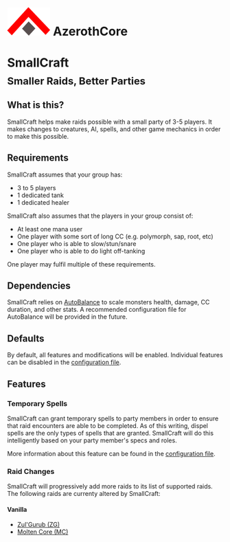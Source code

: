 # ![logo](https://raw.githubusercontent.com/azerothcore/azerothcore.github.io/master/images/logo-github.png) AzerothCore

# SmallCraft<br><sub>Smaller Raids, Better Parties</sub>

## What is this?
SmallCraft helps make raids possible with a small party of  3-5 players. It makes changes to creatures, AI, spells, and other game mechanics in order to make this possible.

## Requirements
SmallCraft assumes that your group has:
- 3 to 5 players
- 1 dedicated tank
- 1 dedicated healer

SmallCraft also assumes that the players in your group consist of:
- At least one mana user
- One player with some sort of long CC (e.g. polymorph, sap, root, etc)
- One player who is able to slow/stun/snare
- One player who is able to do light off-tanking

One player may fulfil multiple of these requirements.

## Dependencies

SmallCraft relies on [AutoBalance](https://github.com/azerothcore/mod-autobalance) to scale monsters health, damage, CC duration, and other stats. A recommended configuration file for AutoBalance will be provided in the future.

## Defaults
By default, all features and modifications will be enabled. Individual features can be disabled in the [configuration file](conf/mod_smallcraft.conf.dist).

## Features
### Temporary Spells
SmallCraft can grant temporary spells to party members in order to ensure that raid encounters are able to be completed. As of this writing, dispel spells are the only types of spells that are granted. SmallCraft will do this intelligently based on your party member's specs and roles.

More information about this feature can be found in the [configuration file](conf/mod_smallcraft.conf.dist).

### Raid Changes
SmallCraft will progressively add more raids to its list of supported raids. The following raids are currenty altered by SmallCraft:

#### Vanilla
- [Zul'Gurub (ZG)](docs/raids/vanilla/zg.md)
- [Molten Core (MC)](docs/raids/vanilla/mc.md)